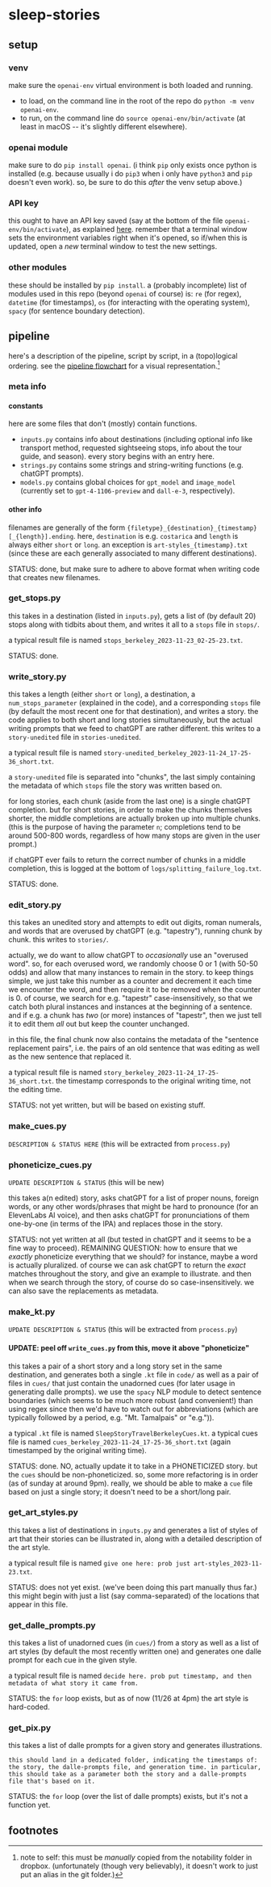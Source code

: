 # sleep-stories

## setup

### venv

make sure the `openai-env` virtual environment is both loaded and running.
* to load, on the command line in the root of the repo do `python -m venv openai-env`.
* to run, on the command line do `source openai-env/bin/activate` (at least in macOS -- it's slightly different elsewhere).

### openai module

make sure to do `pip install openai`. (i think `pip` only exists once python is installed (e.g. because usually i do `pip3` when i only have `python3` and `pip` doesn't even work). so, be sure to do this _after_ the venv setup above.)

### API key

this ought to have an API key saved (say at the bottom of the file `openai-env/bin/activate`), as explained [here](https://platform.openai.com/docs/quickstart/step-2-setup-your-api-key). remember that a terminal window sets the environment variables right when it's opened, so if/when this is updated, open a _new_ terminal window to test the new settings.

### other modules

these should be installed by `pip install`. a (probably incomplete) list of modules used in this repo (beyond `openai` of course) is: `re` (for regex), `datetime` (for timestamps), `os` (for interacting with the operating system), `spacy` (for sentence boundary detection).

## pipeline

here's a description of the pipeline, script by script, in a (topo)logical ordering. see the [pipeline flowchart](sleep_stories_pipeline.pdf) for a visual representation.[^1]

### meta info

#### constants

here are some files that don't (mostly) contain functions.
* `inputs.py` contains info about destinations (including optional info like transport method, requested sightseeing stops, info about the tour guide, and season). every story begins with an entry here.
* `strings.py` contains some strings and string-writing functions (e.g. chatGPT prompts).
* `models.py` contains global choices for `gpt_model` and `image_model` (currently set to `gpt-4-1106-preview` and `dall-e-3`, respectively).

#### other info

filenames are generally of the form `{filetype}_{destination}_{timestamp}[_{length}].ending`. here, `destination` is e.g. `costarica` and `length` is always either `short` or `long`. an exception is `art-styles_{timestamp}.txt` (since these are each generally associated to many different destinations).

STATUS: done, but make sure to adhere to above format when writing code that creates new filenames.

### get_stops.py

this takes in a destination (listed in `inputs.py`), gets a list of (by default 20) stops along with tidbits about them, and writes it all to a `stops` file in `stops/`.

a typical result file is named `stops_berkeley_2023-11-23_02-25-23.txt`.

STATUS: done.

### write_story.py

this takes a length (either `short` or `long`), a destination, a `num_stops_parameter` (explained in the code), and a corresponding `stops` file (by default the most recent one for that destination), and writes a story. the code applies to both short and long stories simultaneously, but the actual writing prompts that we feed to chatGPT are rather different. this writes to a `story-unedited` file in `stories-unedited`.

a typical result file is named `story-unedited_berkeley_2023-11-24_17-25-36_short.txt`.

a `story-unedited` file is separated into "chunks", the last simply containing the metadata of which `stops` file the story was written based on.

for long stories, each chunk (aside from the last one) is a single chatGPT completion. but for short stories, in order to make the chunks themselves shorter, the middle completions are actually broken up into multiple chunks. (this is the purpose of having the parameter `n`; completions tend to be around 500-800 words, regardless of how many stops are given in the user prompt.)

if chatGPT ever fails to return the correct number of chunks in a middle completion, this is logged at the bottom of `logs/splitting_failure_log.txt`.

STATUS: done.

### edit_story.py

this takes an unedited story and attempts to edit out digits, roman numerals, and words that are overused by chatGPT (e.g. "tapestry"), running chunk by chunk. this writes to `stories/`.

actually, we do want to allow chatGPT to _occasionally_ use an "overused word". so, for each overused word, we randomly choose 0 or 1 (with 50-50 odds) and allow that many instances to remain in the story. to keep things simple, we just take this number as a counter and decrement it each time we encounter the word, and then require it to be removed when the counter is 0. of course, we search for e.g. "tapestr" case-insensitively, so that we catch both plural instances and instances at the beginning of a sentence. and if e.g. a chunk has _two_ (or more) instances of "tapestr", then we just tell it to edit them _all_ out but keep the counter unchanged.

in this file, the final chunk now also contains the metadata of the "sentence replacement pairs", i.e. the pairs of an old sentence that was editing as well as the new sentence that replaced it.

a typical result file is named `story_berkeley_2023-11-24_17-25-36_short.txt`. the timestamp corresponds to the original writing time, not the editing time.

STATUS: not yet written, but will be based on existing stuff.

### make_cues.py

`DESCRIPTION & STATUS HERE` (this will be extracted from `process.py`)

### phoneticize_cues.py

`UPDATE DESCRIPTION & STATUS` (this will be new)

this takes a(n edited) story, asks chatGPT for a list of proper nouns, foreign words, or any other words/phrases that might be hard to pronounce (for an ElevenLabs AI voice), and then asks chatGPT for pronunciations of them one-by-one (in terms of the IPA) and replaces those in the story.

STATUS: not yet written at all (but tested in chatGPT and it seems to be a fine way to proceed). REMAINING QUESTION: how to ensure that we _exactly_ phoneticize everything that we should? for instance, maybe a word is actually pluralized. of course we can ask chatGPT to return the _exact_ matches throughout the story, and give an example to illustrate. and then when we search through the story, of course do so case-insensitively. we can also save the replacements as metadata.

### make_kt.py

`UPDATE DESCRIPTION & STATUS` (this will be extracted from `process.py`)

#### UPDATE: peel off `write_cues.py` from this, move it above "phoneticize"

this takes a pair of a short story and a long story set in the same destination, and generates both a single `.kt` file in `code/` as well as a pair of files in `cues/` that just contain the unadorned cues (for later usage in generating dalle prompts). we use the `spacy` NLP module to detect sentence boundaries (which seems to be much more robust (and convenient!) than using regex since then we'd have to watch out for abbreviations (which are typically followed by a period, e.g. "Mt. Tamalpais" or "e.g.")).

a typical `.kt` file is named `SleepStoryTravelBerkeleyCues.kt`. a typical cues file is named `cues_berkeley_2023-11-24_17-25-36_short.txt` (again timestamped by the original writing time).

STATUS: done. NO, actually update it to take in a PHONETICIZED story. but the `cues` should be non-phoneticized. so, some more refactoring is in order (as of sunday at around 9pm). really, we should be able to make a `cue` file based on just a single story; it doesn't need to be a short/long pair.

### get_art_styles.py

this takes a list of destinations in `inputs.py` and generates a list of styles of art that their stories can be illustrated in, along with a detailed description of the art style.

a typical result file is named `give one here: prob just art-styles_2023-11-23.txt`.

STATUS: does not yet exist. (we've been doing this part manually thus far.) this might begin with just a list (say comma-separated) of the locations that appear in this file.

### get_dalle_prompts.py

this takes a list of unadorned cues (in `cues/`) from a story as well as a list of art styles (by default the most recently written one) and generates one dalle prompt for each cue in the given style.

a typical result file is named `decide here. prob put timestamp, and then metadata of what story it came from.`

STATUS: the `for` loop exists, but as of now (11/26 at 4pm) the art style is hard-coded.

### get_pix.py

this takes a list of dalle prompts for a given story and generates illustrations.

`this should land in a dedicated folder, indicating the timestamps of: the story, the dalle-prompts file, and generation time. in particular, this should take as a parameter both the story and a dalle-prompts file that's based on it.`

STATUS: the `for` loop (over the list of dalle prompts) exists, but it's not a function yet.

## footnotes

[^1]: note to self: this must be _manually_ copied from the notability folder in dropbox. (unfortunately (though very believably), it doesn't work to just put an alias in the git folder.)